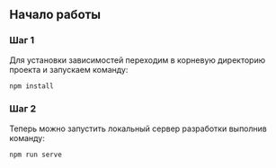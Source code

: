 
## Начало работы
### Шаг 1
Для установки зависимостей переходим в корневую директорию проекта и запускаем команду:
```sh
npm install
```

### Шаг 2
Теперь можно запустить локальный сервер разработки выполнив команду:
```sh
npm run serve
```

